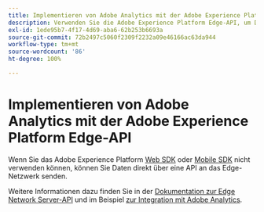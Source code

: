 ```yaml
---
title: Implementieren von Adobe Analytics mit der Adobe Experience Platform Edge-API
description: Verwenden Sie die Adobe Experience Platform Edge-API, um Daten an Adobe Analytics zu senden.
exl-id: 1ede95b7-4f17-4d69-aba6-62b253b6693a
source-git-commit: 72b2497c5060f2309f2232a09e46166ac63da944
workflow-type: tm+mt
source-wordcount: '86'
ht-degree: 100%

---
```


# Implementieren von Adobe Analytics mit der Adobe Experience Platform Edge-API

Wenn Sie das Adobe Experience Platform [Web SDK](../web-sdk/overview.md) oder [Mobile SDK](../mobile-sdk/overview.md) nicht verwenden können, können Sie Daten direkt über eine API an das Edge-Netzwerk senden.

Weitere Informationen dazu finden Sie in der [Dokumentation zur Edge Network Server-API](https://experienceleague.adobe.com/docs/experience-platform/edge-network-server-api/overview.html?lang=de) und im Beispiel [zur Integration mit Adobe Analytics](https://experienceleague.adobe.com/docs/experience-platform/edge-network-server-api/interacting-other-adobe-solutions/interacting-adobe-analytics.html?lang=de).
